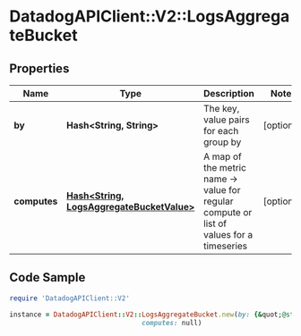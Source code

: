 # DatadogAPIClient::V2::LogsAggregateBucket

## Properties

Name | Type | Description | Notes
------------ | ------------- | ------------- | -------------
**by** | **Hash&lt;String, String&gt;** | The key, value pairs for each group by | [optional] 
**computes** | [**Hash&lt;String, LogsAggregateBucketValue&gt;**](LogsAggregateBucketValue.md) | A map of the metric name -&gt; value for regular compute or list of values for a timeseries | [optional] 

## Code Sample

```ruby
require 'DatadogAPIClient::V2'

instance = DatadogAPIClient::V2::LogsAggregateBucket.new(by: {&quot;@state&quot;:&quot;success&quot;,&quot;@version&quot;:&quot;abc&quot;},
                                 computes: null)
```


